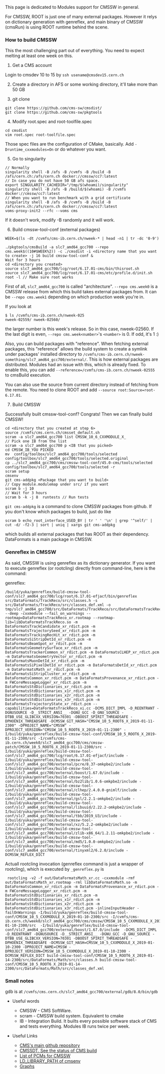 This page is dedicated to Modules support for CMSSW in general.

For CMSSW, ROOT is just one of many external packages. However it relys on dictionary generation with genreflex, and main binary of CMSSW (cmsRun) is using ROOT runtime behind the scene.

### How to build CMSSW
This the most challenging part out of everything. You need to expect melting at least one week on this.

1. Get a CMS account

Login to cmsdev 10 to 15 by `ssh usename@cmsdev15.cern.ch`

2. Create a directory in AFS or some working directory, it'll take more than 50 GB

3. git clone

```
git clone https://github.com/cms-sw/cmsdist/
git clone https://github.com/cms-sw/pkgtools
```

4. Modify root.spec and root-toolfile.spec

```
cd cmsdist
vim root.spec root-toolfile.spec
```
Those spec files are the configuration of CMake, basically. Add `-Druntime_cxxmodules=On` or do whatever you want.

5. Go to singularity

```
// Normally
singularity shell -B /afs -B /cvmfs -B /build -B /afs/cern.ch:/afs/cern.ch docker://cmssw/cc7:latest
// In case you do not have 50 GB afs space.
export SINGULARITY_CACHEDIR="/tmp/$(whoami)/singularity"
singularity shell -B /afs -B /build/$(whoami) -B /cvmfs docker://cmssw/cc7:latest
// When you want to run benchmark with a grid certificate
singularity shell -B /afs -B /cvmfs -B /build -B /afs/cern.ch:/afs/cern.ch docker://cmssw/cc7:latest
voms-proxy-init2 --rfc --voms cms
```
If it doesn't work, modify -B randomly and it will work.

6. Build cmssw-tool-conf (external packages)

```
WEEK=$(ls -dt /cvmfs/cms-ib.cern.ch/nweek-* | head -n1 | tr -dc '0-9')

./pkgtools/cmsBuild -a slc7_amd64_gcc700 --repo cms.week$((10#$WEEK%2)) -c ./cmsdist -i <directory name that you want to create> -j 16 build cmssw-tool-conf &
Wait for 3 hours
cd <directory you created>
source slc7_amd64_gcc700/lcg/root/6.17.01-cms/bin/thisroot.sh
source slc7_amd64_gcc700/lcg/root/6.17.01-cms/etc/profile.d/init.sh
root -l // Make sure root works
```
First of all, `slc7_amd64_gcc700` is called "architecture". `--repo cms.week0` is a CMSSW release from which this build takes external packages from. It can be `--repo cms.week1` depending on which production week you're in.

If you look at
```
$ ls /cvmfs/cms-ib.cern.ch/nweek-025
nweek-02559/ nweek-02560/
```
the larger number is this week's release. So in this case, nweek-02560. If the last digit is even, `--repo cms.week<number>`'s `<number>` is 0. If odd, it's 1 :)

Also, you can build packages with "reference". When fetching external packages, this "reference" allows the build system to create a symlink under packages' installed directory to `/cvmfs/cms-ib.cern.ch/nweek-something/slc7_amd64_gcc700/external/`. This is how external packages are distributed. Modules had an issue with this, which is already fixed. To enable this, you can add `--reference=/cvmfs/cms-ib.cern.ch/nweek-02555` to cmsBuild execution.

You can also use the source from current directory instead of fetching from the remote. You need to clone ROOT and add `--source root:Source=root-6.17.01`.

7. Build CMSSW

Successfully built cmssw-tool-conf? Congrats! Then we can finally build CMSSW!

```
cd <directory that you created at step 6>
source /cvmfs/cms.cern.ch/cmsset_default.sh
scram -a slc7_amd64_gcc700 list CMSSW_10_6_CXXMODULE_X_
// Pick one IB from the list
scram -a slc7_amd64_gcc700 p <IB that you picked>
cd CMSSW_IB_YOU PICKED
mv  config/toolbox/slc7_amd64_gcc700/tools/selected config/toolbox/slc7_amd64_gcc700/tools/selected.original
cp ../slc7_amd64_gcc700/cms/cmssw-tool-conf/45.0-cms/tools/selected config/toolbox/slc7_amd64_gcc700/tools/selected -r
scram setup
cmsenv
git cms-addpkg <Package that you want to build>
// Copy module.modulemap under src/ if you want
scram b -j 10
// Wait for 3 hours
scram b -k -j 8  runtests // Run tests
```

`git cms-addpkg` is a command to clone CMSSW packages from github. If you don't know which packages to build, just do like
```
scram b echo_root_interface_USED_BY | tr ' ' '\n' | grep '^self/' | cut -d/ -f2-3 | sort | uniq | xargs git cms-addpkg
```
which builds all external packages that has ROOT as their dependency. DataFormats is a main package in CMSSW.

### Genreflex in CMSSW

As said, CMSSW is using genreflex as its dictionary generator. If you want to execute genreflex (or rootcling) directly from command-line, here is the command:

genreflex:
```
/build/yuka/genreflex/build-cmssw-tool-conf/slc7_amd64_gcc700/lcg/root/6.17.01-efjacf/bin/genreflex src/DataFormats/TrackReco/src/classes.h -s src/DataFormats/TrackReco/src/classes_def.xml -o tmp/slc7_amd64_gcc700/src/DataFormats/TrackReco/src/DataFormatsTrackReco/a/DataFormatsTrackReco_xr.cc --deep -cxxmodule --fail_on_warnings --rootmap=DataFormatsTrackReco_xr.rootmap --rootmap-lib=libDataFormatsTrackReco.so -m DataFormatsTrackCandidate_xr_rdict.pcm -m DataFormatsTrajectorySeed_xr_rdict.pcm -m DataFormatsTrackingRecHit_xr_rdict.pcm -m DataFormatsSiStripDetId_xr_rdict.pcm -m DataFormatsBeamSpot_xr_rdict.pcm -m DataFormatsGeometrySurface_xr_rdict.pcm -m DataFormatsTrackerCommon_xr_rdict.pcm -m DataFormatsCLHEP_xr_rdict.pcm -m DataFormatsGeometryVector_xr_rdict.pcm -m DataFormatsMuonDetId_xr_rdict.pcm -m DataFormatsSiPixelDetId_xr_rdict.pcm -m DataFormatsDetId_xr_rdict.pcm -m DataFormatsMath_xr_rdict.pcm -m DataFormatsSiStripCluster_xr_rdict.pcm -m DataFormatsCommon_xr_rdict.pcm -m DataFormatsProvenance_xr_rdict.pcm -m FWCoreMessageLogger_xr_rdict.pcm -m DataFormatsStdDictionaries_xr_rdict.pcm -m DataFormatsStdDictionaries_x1r_rdict.pcm -m DataFormatsStdDictionaries_x2r_rdict.pcm -m DataFormatsStdDictionaries_x3r_rdict.pcm -m DataFormatsTrajectoryState_xr_rdict.pcm --capabilities=DataFormatsTrackReco_xi.cc -DCMS_DICT_IMPL -D_REENTRANT -DGNUSOURCE -D__STRICT_ANSI__ -DGNU_GCC -D_GNU_SOURCE -DTBB_USE_GLIBCXX_VERSION=70301 -DBOOST_SPIRIT_THREADSAFE -DPHOENIX_THREADSAFE -DCMSSW_GIT_HASH="CMSSW_10_5_ROOT6_X_2019-01-11-2300" -DPROJECT_NAME="CMSSW" -DPROJECT_VERSION="CMSSW_10_5_ROOT6_X_2019-01-11-2300" -I/build/yuka/genreflex/build-cmssw-tool-conf/CMSSW_10_5_ROOT6_X_2019-01-11-2300/src -I/cvmfs/cms-ib.cern.ch/week0/slc7_amd64_gcc700/cms/cmssw-patch/CMSSW_10_5_ROOT6_X_2019-01-11-2300/src -I/build/yuka/genreflex/build-cmssw-tool-conf/slc7_amd64_gcc700/lcg/root/6.17.01-efjacf/include -I/build/yuka/genreflex/build-cmssw-tool-conf/slc7_amd64_gcc700/external/pcre/8.37-omkpbe2/include -I/build/yuka/genreflex/build-cmssw-tool-conf/slc7_amd64_gcc700/external/boost/1.67.0/include -I/build/yuka/genreflex/build-cmssw-tool-conf/slc7_amd64_gcc700/external/bz2lib/1.0.6-omkpbe2/include -I/build/yuka/genreflex/build-cmssw-tool-conf/slc7_amd64_gcc700/external/clhep/2.4.0.0-gnimlf/include -I/build/yuka/genreflex/build-cmssw-tool-conf/slc7_amd64_gcc700/external/gsl/2.2.1-omkpbe2/include -I/build/yuka/genreflex/build-cmssw-tool-conf/slc7_amd64_gcc700/external/libuuid/2.22.2-omkpbe2/include -I/build/yuka/genreflex/build-cmssw-tool-conf/slc7_amd64_gcc700/external/tbb/2019_U3/include -I/build/yuka/genreflex/build-cmssw-tool-conf/slc7_amd64_gcc700/external/xz/5.2.2-omkpbe2/include -I/build/yuka/genreflex/build-cmssw-tool-conf/slc7_amd64_gcc700/external/zlib-x86_64/1.2.11-omkpbe2/include -I/build/yuka/genreflex/build-cmssw-tool-conf/slc7_amd64_gcc700/external/md5/1.0.0-omkpbe2/include -I/build/yuka/genreflex/build-cmssw-tool-conf/slc7_amd64_gcc700/external/tinyxml2/6.2.0/include -DCMSSW_REFLEX_DICT
```

Actuall rootcling invocation (genreflex command is just a wrapper of rootcling), which is executed by `_genreflex.py` is
```
 rootcling -v2 -f out/DataFormatsMath_xr.cc -cxxmodule -rmf out/DataFormatsMath_xr.rootmap -rml libDataFormatsMath.so -m DataFormatsCommon_xr_rdict.pcm -m DataFormatsProvenance_xr_rdict.pcm -m FWCoreMessageLogger_xr_rdict.pcm -m DataFormatsStdDictionaries_xr_rdict.pcm -m DataFormatsStdDictionaries_x1r_rdict.pcm -m DataFormatsStdDictionaries_x2r_rdict.pcm -m DataFormatsStdDictionaries_x3r_rdict.pcm -inlineInputHeader -failOnWarnings -I/build/yuka/genreflex/build-cmssw-tool-conf/CMSSW_10_5_CXXMODULE_X_2019-01-10-2300/src -I/cvmfs/cms-ib.cern.ch/week0/slc7_amd64_gcc700/cms/cmssw/CMSSW_10_5_CXXMODULE_X_2019-01-10-2300/src  -I/build/yuka/genreflex/build-cmssw-tool-conf/slc7_amd64_gcc700/external/boost/1.67.0/include  -DCMS_DICT_IMPL -D_REENTRANT -DGNUSOURCE -D__STRICT_ANSI__ -DGNU_GCC -D_GNU_SOURCE -DTBB_USE_GLIBCXX_VERSION=70301 -DBOOST_SPIRIT_THREADSAFE -DPHOENIX_THREADSAFE -DCMSSW_GIT_HASH=CMSSW_10_5_CXXMODULE_X_2019-01-10-2300 -DPROJECT_NAME=CMSSW -DPROJECT_VERSION=CMSSW_10_5_CXXMODULE_X_2019-01-10-2300 -DCMSSW_REFLEX_DICT build-cmssw-tool-conf/CMSSW_10_5_ROOT6_X_2019-01-14-2300/src/DataFormats/Math/src/classes.h build-cmssw-tool-conf/CMSSW_10_5_ROOT6_X_2019-01-14-2300/src/DataFormats/Math/src/classes_def.xml
```

### Small notes

gdb is at `/cvmfs/cms.cern.ch/slc7_amd64_gcc700/external/gdb/8.0/bin/gdb`

* Useful words
   * CMSSW - CMS SoftWare.
   * scram - CMSSW build system. Equivalent to cmake
   * IB - Integration Build. It builts every possible software stack of CMS and tests everything. Modules IB runs twice per week.

* Useful Links
   * [CMS's main github repository](https://github.com/cms-sw)
   * [CMSSDT. See the status of CMS build](https://cmssdt.cern.ch/SDT/)
   * [List of PCMs for CMSSW](https://gist.github.com/yamaguchi1024/81133516da6c50f6ac6282041265630b)
   * [LD_LIBRARY_PATH of cmsenv](https://gist.github.com/yamaguchi1024/b2435ac1b4a80ea4ccf8f17e6dffd38b)
   * [Graphs](https://cmssdt.cern.ch/SDT/jenkins-artifacts/ib-dqm-tests/CMSSW_10_5_CXXMODULE_X_2019-01-08-2300/slc7_amd64_gcc700/150/memory_25202.0/mbGraph.html#?profile=performance.json&pid=_sum)
